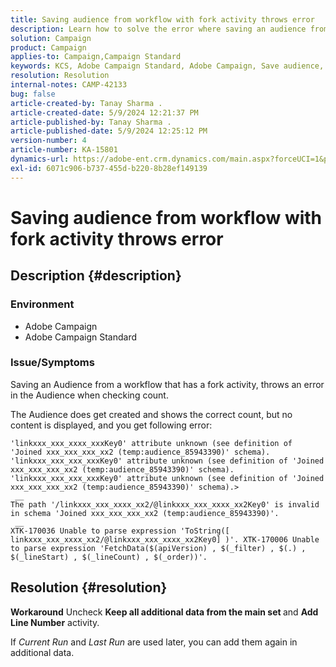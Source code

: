 ```yaml
---
title: Saving audience from workflow with fork activity throws error
description: Learn how to solve the error where saving an audience from a workflow with a fork activity throws an error.
solution: Campaign
product: Campaign
applies-to: Campaign,Campaign Standard
keywords: KCS, Adobe Campaign Standard, Adobe Campaign, Save audience, workflow, fork activity, throws error, troubleshooting
resolution: Resolution
internal-notes: CAMP-42133
bug: false
article-created-by: Tanay Sharma .
article-created-date: 5/9/2024 12:21:37 PM
article-published-by: Tanay Sharma .
article-published-date: 5/9/2024 12:25:12 PM
version-number: 4
article-number: KA-15801
dynamics-url: https://adobe-ent.crm.dynamics.com/main.aspx?forceUCI=1&pagetype=entityrecord&etn=knowledgearticle&id=5a2fa7ab-fe0d-ef11-9f89-000d3a345e57
exl-id: 6071c906-b737-455d-b220-8b28ef149139
---
```

# Saving audience from workflow with fork activity throws error

## Description {#description}


### Environment

- Adobe Campaign
- Adobe Campaign Standard


### Issue/Symptoms

Saving an Audience from a workflow that has a fork activity, throws an error in the Audience when checking count.
 
 The Audience does get created and shows the correct count, but no content is displayed, and you get following error:


```
'linkxxx_xxx_xxxx_xxxKey0' attribute unknown (see definition of 'Joined xxx_xxx_xxx_xx2 (temp:audience_85943390)' schema). 'linkxxx_xxx_xxx_xxxKey0' attribute unknown (see definition of 'Joined xxx_xxx_xxx_xx2 (temp:audience_85943390)' schema). 'linkxxx_xxx_xxx_xxxKey0' attribute unknown (see definition of 'Joined xxx_xxx_xxx_xx2 (temp:audience_85943390)' schema).>
 __
The path '/linkxxx_xxx_xxxx_xx2/@linkxxx_xxx_xxxx_xx2Key0' is invalid in schema 'Joined xxx_xxx_xxx_xx2 (temp:audience_85943390)'.
 __
XTK-170036 Unable to parse expression 'ToString([ linkxxx_xxx_xxxx_xx2/@linkxxx_xxx_xxxx_xx2Key0] )'. XTK-170006 Unable to parse expression 'FetchData($(apiVersion) , $(_filter) , $(.) , $(_lineStart) , $(_lineCount) , $(_order))'.
```



## Resolution {#resolution}


<b>Workaround</b>
Uncheck <b>Keep all additional data from the main set </b>and <b>Add Line Number</b> activity.

If *Current Run* and *Last Run* are used later, you can add them again in additional data.
